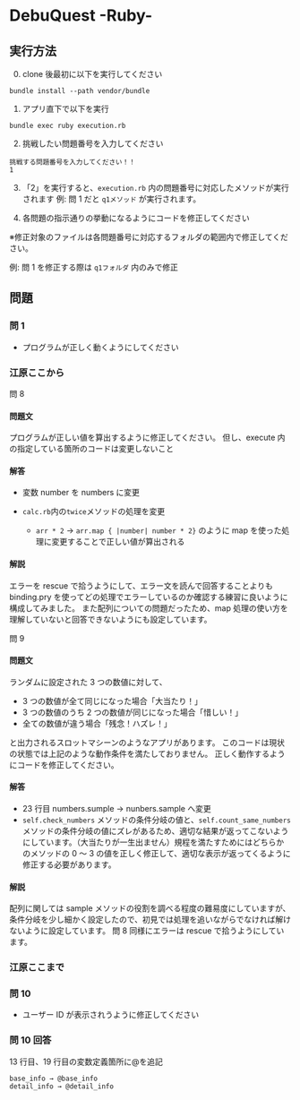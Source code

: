 # DebuQuest -Ruby-

## 実行方法

0. clone 後最初に以下を実行してください

```
bundle install --path vendor/bundle
```

1. アプリ直下で以下を実行

```
bundle exec ruby execution.rb
```

2. 挑戦したい問題番号を入力してください

```
挑戦する問題番号を入力してください！！
1
```

3. 「2」を実行すると、`execution.rb` 内の問題番号に対応したメソッドが実行されます
   例: 問 1 だと `q1メソッド` が実行されます。

4. 各問題の指示通りの挙動になるようにコードを修正してください

※修正対象のファイルは各問題番号に対応するフォルダの範囲内で修正してください。

例: 問 1 を修正する際は `q1フォルダ` 内のみで修正

## 問題

### 問 1

- プログラムが正しく動くようにしてください

### 江原ここから

問 8

#### 問題文

プログラムが正しい値を算出するように修正してください。
但し、execute 内の指定している箇所のコードは変更しないこと

#### 解答

- 変数 number を numbers に変更

- `calc.rb`内の`twice`メソッドの処理を変更
  - `arr * 2` -> `arr.map { |number| number * 2}` のように map を使った処理に変更することで正しい値が算出される

#### 解説

エラーを rescue で拾うようにして、エラー文を読んで回答することよりも binding.pry を使ってどの処理でエラーしているのか確認する練習に良いように構成してみました。
また配列についての問題だったため、map 処理の使い方を理解していないと回答できないようにも設定しています。

問 9

#### 問題文

ランダムに設定された 3 つの数値に対して、

- 3 つの数値が全て同じになった場合「大当たり！」
- 3 つの数値のうち 2 つの数値が同じになった場合「惜しい！」
- 全ての数値が違う場合「残念！ハズレ！」

と出力されるスロットマシーンのようなアプリがあります。
このコードは現状の状態では上記のような動作条件を満たしておりません。
正しく動作するようにコードを修正してください。

#### 解答

- 23 行目 numbers.sumple -> nunbers.sample へ変更
- `self.check_numbers` メソッドの条件分岐の値と、`self.count_same_numbers`メソッドの条件分岐の値にズレがあるため、適切な結果が返ってこないようにしています。（大当たりが一生出ません）規程を満たすためにはどちらかのメソッドの 0 〜 3 の値を正しく修正して、適切な表示が返ってくるように修正する必要があります。

#### 解説

配列に関しては sample メソッドの役割を調べる程度の難易度にしていますが、条件分岐を少し細かく設定したので、初見では処理を追いながらでなければ解けないように設定しています。
問 8 同様にエラーは rescue で拾うようにしています。

### 江原ここまで

### 問 10

- ユーザー ID が表示されうように修正してください

### 問 10 回答

13 行目、19 行目の変数定義箇所に@を追記

```
base_info → @base_info
detail_info → @detail_info
```
